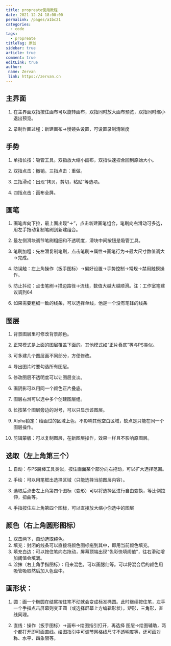```yaml
---
title: propreate使用教程
date: 2021-12-24 18:00:00
permalink: /pages/a1bc21
categories:
  - code
tags:
  - propreate
titleTag: 原创 
sidebar: true
article: true
comment: true
editLink: true
author:
 name: Zervan
 link: https://zervan.cn
---
```


## 主界面

1. 在主界面双指按住画布可以旋转画布，双指同时放大画布预览，双指同时缩小退出预览。

2. 录制作画过程：新建画布→慢镜头设置，可设置录制清晰度

## 手势

1. 单指长按：吸管工具。双指放大缩小画布，双指快速捏合回到原始大小。

2. 双指点击：撤销。三指点击：重做。

3. 三指滑动：出现“拷贝，剪切，粘贴”等选项。

4. 四指点击：画布全屏。

## 画笔

1. 画笔库向下拉，最上面出现“＋”，点击新建画笔组合，笔刷向右滑动可多选，用左手拖动复制笔刷到新建组合。

2. 最左侧滑块调节笔刷粗细和不透明度，滑块中间按钮是吸管工具。

3. 笔刷加粗：先左滑复制笔刷，点击笔刷→属性→画笔行为→最大尺寸数值调大→完成。

4. 防误触：左上角操作（扳手图标）→偏好设置→手势控制→常规→禁用触摸操作。

5. 防止抖动：点击笔刷→描边路径→流线，数值大越大越顺滑。注：工作室笔建议调到64
6. 如果需要粗细一致的线条，可以选择单线，他是一个没有笔锋的线条

## 图层

1. 背景图层里可修改背景颜色。

2. 正常模式是上面的图层覆盖下面的。其他模式如“正片叠底”等与PS类似。

3. 可多建几个图层画不同部分，方便修改。

4. 导出图片时要勾选所有图层。

5. 修改图层不透明度可以让图层变淡。

6. 画阴影可以用同一个颜色正片叠底。

7. 图层右滑可以选中多个创建图层组。

8. 长按某个图层旁边的对号，可以只显示该图层。

9. Alpha锁定：给画过的区域上色，不影响其他空白区域，缺点是只能在同一个图层操作。
10. 剪辑蒙版：可以复制图层，在新图层操作，效果一样且不影响原图层。

## 选取（左上角第三个）

1. 自动：与PS魔棒工具类似，按住画面某个部分向右拖动，可以扩大选择范围。

2. 手绘：可以用笔框出选择区域（只能选择当前图层内容）。

3. 选取后点击左上角第四个图标（变形）可以将选择区进行自由变换，等比例拉伸，扭曲等。
4. 手指按住左上角第四个图标，可以直接放大缩小你选中的图层

## 颜色（右上角圆形图标）

1. 双击两下，自动选取纯色。
2. 填充：封闭的线条可以直接将颜色图标拖到其中，即用当前颜色填充。
3. 填充白边：可以按住笔向右拖动，屏幕顶端出现“色彩快填阈值”，往右滑动增加阈值会填满。
4. 涂抹（右上角手指图标）：用来混色，可以画腮红等。可以将混合后的颜色用吸管吸取然后加入色盘中。

## 画形状：

1. 圆：画一个椭圆在结尾按住笔不动就会变成标准椭圆。此时继续按住笔，左手一个手指点击屏幕则变正圆（或选择屏幕上方编辑形状）。矩形，三角形，直线同理。

2. 直线：操作（扳手图标）→画布→绘图指引打开，再选择 图层→绘图辅助，两个都打开即可画直线。绘图指引中可调节网格线尺寸不透明度等，还可画对称、水平、四象限等。
